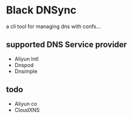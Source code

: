 # Black DNSync

a cli tool for managing dns with confs...

## supported DNS Service provider

- Aliyun Intl
- Dnspod
- Dnsimple

## todo

- Aliyun co
- CloudXNS

